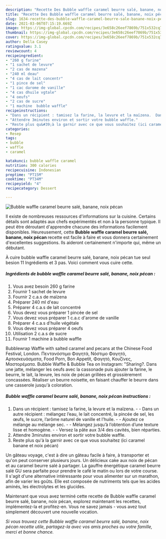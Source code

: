 ```yaml
---
description: "Recette Des Bubble waffle caramel beurre salé, banane, noix pécan"
title: "Recette Des Bubble waffle caramel beurre salé, banane, noix pécan"
slug: 1634-recette-des-bubble-waffle-caramel-beurre-sale-banane-noix-pecan
date: 2021-03-06T07:15:19.669Z
image: https://img-global.cpcdn.com/recipes/3e658c26eef7869b/751x532cq70/bubble-waffle-caramel-beurre-sale-banane-noix-pecan-photo-principale-de-la-recette.jpg
thumbnail: https://img-global.cpcdn.com/recipes/3e658c26eef7869b/751x532cq70/bubble-waffle-caramel-beurre-sale-banane-noix-pecan-photo-principale-de-la-recette.jpg
cover: https://img-global.cpcdn.com/recipes/3e658c26eef7869b/751x532cq70/bubble-waffle-caramel-beurre-sale-banane-noix-pecan-photo-principale-de-la-recette.jpg
author: Della Casey
ratingvalue: 3.1
reviewcount: 4
recipeingredient:
- "260 g farine"
- "1 sachet de levure"
- "2 cas de mazena"
- "240 ml deau"
- "4 cas de lait concentr"
- "1 pince de sel"
- "1 cac darome de vanille"
- "4 cas dhuile vgtale"
- "4 oeufs"
- "2 cas de sucre"
- "1 machine  bubble waffle"
recipeinstructions:
- "Dans un récipient : tamisez la farine, la levure et la maïzena.  Dans un autre récipient : mélangez l’eau, le lait concentré, la pincée de sel, les œufs, le sucre, l’arôme naturel de vanille et l’huile.  Ajoutez ce mélange au mélange sec.  Mélangez jusqu’à l’obtention d’une texture lisse et homogène.   Versez la pâte aux 3/4 des cavités, bien réparties."
- "Attendre 3minutes environ et sortir votre bubble waffle."
- "Reste plus qu&#39;à la garnir avec ce que vous souhaitez (ici caramel banane et noix pécan)"
categories:
- Resep
tags:
- bubble
- waffle
- caramel

katakunci: bubble waffle caramel 
nutrition: 300 calories
recipecuisine: Indonesian
preptime: "PT15M"
cooktime: "PT34M"
recipeyield: "4"
recipecategory: Dessert

---
```



![Bubble waffle caramel beurre salé, banane, noix pécan](https://img-global.cpcdn.com/recipes/3e658c26eef7869b/751x532cq70/bubble-waffle-caramel-beurre-sale-banane-noix-pecan-photo-principale-de-la-recette.jpg)

Il existe de nombreuses ressources d'informations sur la cuisine. Certains détails sont adaptés aux chefs expérimentés et non à la personne typique. Il peut être déroutant d'apprendre chacune des informations facilement disponibles. Heureusement, cette <strong> Bubble waffle caramel beurre salé, banane, noix pécan </strong> recette est facile à faire et vous donnera certainement d'excellentes suggestions. Ils aideront certainement n'importe qui, même un débutant.

<!--inarticleads1-->

À cuire bubble waffle caramel beurre salé, banane, noix pécan tue seul besion 11 Ingrédients et 3 pas. Voici comment vous cuire cette.

##### Ingrédients de bubble waffle caramel beurre salé, banane, noix pécan :

1. Vous avez besoin 260 g farine
1. Fournir 1 sachet de levure
1. Fournir 2 c.a.s de maïzena
1. Préparer 240 ml d&#39;eau
1. Préparer 4 c.a.s de lait concentré
1. Vous devez vous préparer 1 pincée de sel
1. Vous devez vous préparer 1 c.a.c d&#39;arome de vanille
1. Préparer 4 c.a.s d&#39;huile végétale
1. Vous devez vous préparer 4 oeufs
1. Utilisation 2 c.a.s de sucre
1. Fournir 1 machine à bubble waffle


Bubblewrap Waffle with salted caramel and pecans at the Chinese Food Festival, London. Πεντανόστιμα Φαγητά, Νόστιμο Φαγητό, Αρτοσκευάσματα, Food Porn, Bon Appetit, Φαγητό, Κουζίνες, Μαστορέματα. Bubble Waffle &amp; Bubble Tea on Instagram: &#34;Sharing?. Dans une jatte, mélanger les oeufs avec la cassonade puis ajouter la farine, le beurre, le lait, la levure, les noix de pécan grillées et grossièrement concassées. Réaliser un beurre noisette, en faisant chauffer le beurre dans une casserole jusqu&#39;à coloration. 

<!--inarticleads2-->

##### Bubble waffle caramel beurre salé, banane, noix pécan instructions :

1. Dans un récipient : tamisez la farine, la levure et la maïzena. -  - Dans un autre récipient : mélangez l’eau, le lait concentré, la pincée de sel, les œufs, le sucre, l’arôme naturel de vanille et l’huile. -  - Ajoutez ce mélange au mélange sec. -  - Mélangez jusqu’à l’obtention d’une texture lisse et homogène.  -  - Versez la pâte aux 3/4 des cavités, bien réparties.
1. Attendre 3minutes environ et sortir votre bubble waffle.
1. Reste plus qu&#39;à la garnir avec ce que vous souhaitez (ici caramel banane et noix pécan)


Un gâteau voyage, c&#39;est à dire un gâteau facile à faire, à transporter et qu&#39;on peut conserver plusieurs jours. Un délicieux cake aux noix de pécan et au caramel beurre salé à partager. La gauffre énergétique caramel beurre salé GU sera parfaite pour prendre le café le matin ou lors de votre course. Il s&#39;agit d&#39;une alternative intéressante pour vous alimenter sur un marathon, afin de varier les goûts. Elle est composée de nutriments tels que les acides aminés, les électrolytes et les glucides. 

<!--inarticleads1-->

<p>
Maintenant que vous avez terminé cette recette de Bubble waffle caramel beurre salé, banane, noix pécan, explorez maintenant les recettes, implémentez-la et profitez-en. Vous ne savez jamais - vous avez tout simplement découvert une nouvelle vocation.
</p>

<p>
<i>Si vous trouvez cette Bubble waffle caramel beurre salé, banane, noix pécan recette utile, partagez-la avec vos amis proches ou votre famille, merci et bonne chance.</i>
</p>
